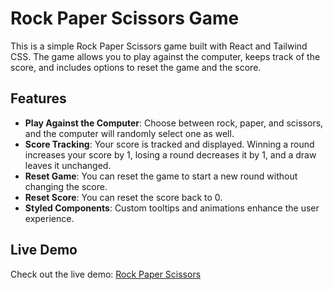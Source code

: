 # Rock Paper Scissors Game

This is a simple Rock Paper Scissors game built with React and Tailwind CSS. The game allows you to play against the computer, keeps track of the score, and includes options to reset the game and the score.

## Features

- **Play Against the Computer**: Choose between rock, paper, and scissors, and the computer will randomly select one as well.
- **Score Tracking**: Your score is tracked and displayed. Winning a round increases your score by 1, losing a round decreases it by 1, and a draw leaves it unchanged.
- **Reset Game**: You can reset the game to start a new round without changing the score.
- **Reset Score**: You can reset the score back to 0.
- **Styled Components**: Custom tooltips and animations enhance the user experience.

## Live Demo

Check out the live demo: [Rock Paper Scissors](https://rock-paper-scissor-game-emc3.onrender.com)